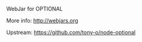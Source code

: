 WebJar for OPTIONAL

More info: http://webjars.org

Upstream: https://github.com/tony-o/node-optional
